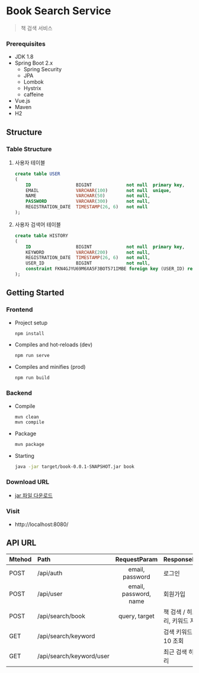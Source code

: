 Book Search Service
===================================
> 책 검색 서비스


### Prerequisites   
- JDK 1.8   
- Spring Boot 2.x   
    - Spring Security   
    - JPA   
    - Lombok   
    - Hystrix
    - caffeine
- Vue.js   
- Maven   
- H2   


## Structure
### Table Structure
1. 사용자 테이블   
   ~~~sql
   create table USER
   (
       ID                 BIGINT             not null  primary key,
       EMAIL              VARCHAR(100)       not null  unique,
       NAME               VARCHAR(50)        not null,
       PASSWORD           VARCHAR(300)       not null,
       REGISTRATION_DATE  TIMESTAMP(26, 6)   not null
   );
   ~~~
   
2. 사용자 검색어 테이블   
   ~~~sql
   create table HISTORY
   (
       ID                 BIGINT             not null  primary key,
       KEYWORD            VARCHAR(200)       not null,
       REGISTRATION_DATE  TIMESTAMP(26, 6)   not null,
       USER_ID            BIGINT             not null,
       constraint FKN4GJYU69M6XA5F3BOT571IMBE foreign key (USER_ID) references USER
   );
   ~~~


## Getting Started
### Frontend   
- Project setup
   ~~~bash
   npm install
   ~~~

- Compiles and hot-reloads (dev)
   ~~~bash
   npm run serve
   ~~~
   
- Compiles and minifies (prod)
   ~~~bash
   npm run build
   ~~~

### Backend
- Compile
   ~~~bash
   mvn clean
   mvn compile
   ~~~
- Package
   ~~~bash
   mvn package
   ~~~
- Starting
   ~~~bash
   java -jar target/book-0.0.1-SNAPSHOT.jar book
   ~~~

### Download URL
- [jar 파일 다운로드](https://drive.google.com/file/d/1USV6iTQ3ziRBxBkfz4W20Zs3atX9bKUg/view?usp=sharing)


### Visit
- http://localhost:8080/


## API URL

| Mtehod   |Path                              | RequestParam                               | ResponseBody                 |
|----------|:---------------------------------|:------------------------------------------:|------------------------------|
| POST     | /api/auth                        | email, password                            | 로그인                         |
| POST     | /api/user                        | email, password, name                      | 회원가입                       |
| POST     | /api/search/book                 | query, target                              | 책 검색 / 히스토리, 키워드 저장     |
| GET      | /api/search/keyword              |                                            | 검색 키워드 TOP 10 조회          |
| GET      | /api/search/keyword/user         |                                            | 최근 검색 히스토리                |

